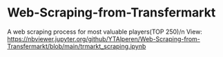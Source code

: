 # Web-Scraping-from-Transfermarkt
A web scraping process for most valuable players(TOP 250)/n
View: https://nbviewer.jupyter.org/github/YTAlperen/Web-Scraping-from-Transfermarkt/blob/main/trmarkt_scraping.ipynb
